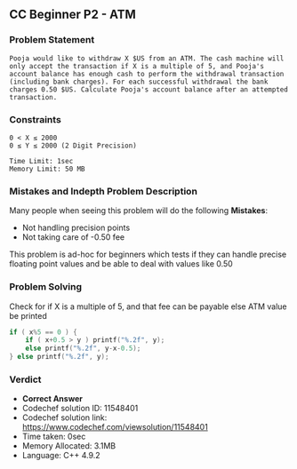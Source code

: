 ## CC Beginner P2 - ATM

### Problem Statement

```
Pooja would like to withdraw X $US from an ATM. The cash machine will only accept the transaction if X is a multiple of 5, and Pooja's account balance has enough cash to perform the withdrawal transaction (including bank charges). For each successful withdrawal the bank charges 0.50 $US. Calculate Pooja's account balance after an attempted transaction.
```

### Constraints

```
0 < X ≤ 2000
0 ≤ Y ≤ 2000 (2 Digit Precision)

Time Limit: 1sec
Memory Limit: 50 MB
```

### Mistakes and Indepth Problem Description

Many people when seeing this problem will do the following **Mistakes**: 

- Not handling precision points
- Not taking care of -0.50 fee

This problem is ad-hoc for beginners which tests if they can handle precise floating point values and be able to deal with values like 0.50

### Problem Solving

Check for if X is a multiple of 5, and that fee can be payable else ATM value be printed

```C++
if ( x%5 == 0 ) {
    if ( x+0.5 > y ) printf("%.2f", y);
    else printf("%.2f", y-x-0.5);
} else printf("%.2f", y);
```

### Verdict

- **Correct Answer**
- Codechef solution ID: 11548401
- Codechef solution link: https://www.codechef.com/viewsolution/11548401
- Time taken: 0sec
- Memory Allocated: 3.1MB
- Language: C++ 4.9.2
